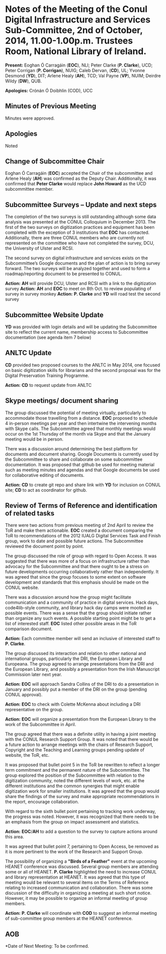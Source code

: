 # Notes of the Meeting of the Conul Digital Infrastructure and Services Sub-Committee, 2nd of October, 2014, 11.00-1.00p.m. Trustees Room, National Library of Ireland.

**Present:** Eoghan Ó Carragáin (**EOC**), NLI; Peter Clarke (**P. Clarke**), UCD; Peter Corrigan (**P. Corrigan**), NUIG; Caleb Dervan, (**CD**), UL; Yvonne Desmond (**YD**), DIT;  Arlene Healy (**AH**), TCD;  Val Payne (**VP**), NUIM; Deirdre Wildy (**DW**), QUB.

**Apologies:** Crónán Ó Doibhlin (COD), UCC

## Minutes of Previous Meeting

Minutes were approved.

## Apologies

Noted

## Change of Subcommittee Chair

Eoghan Ó Carragáin (**EOC**) accepted the Chair of the subcommittee and Arlene Healy (**AH**) was confirmed as the Deputy Chair. Additionally, it was confirmed that **Peter Clarke** would replace **John Howard** as the UCD subcommittee member.

## Subcommittee Surveys – Update and next steps

The completion of the two surveys is still outstanding although some data analysis was presented at the CONUL Colloquium in December 2013. The first of the two surveys on digitization practices and equipment has been completed with the exception of 3 institutions that **EOC** has contacted. Additionally, there are three CONUL members who are currently not represented on the committee who have not completed the survey, DCU, the University of Ulster and RCSI.

The second survey on digital infrastructure and services exists on the Subcommittee’s  Google documents and the plan of action is to bring survey forward. The two surveys will be analyzed together and used to form a roadmap/reporting document to be presented to CONUL.

**Action:** **AH** will provide DCU, Ulster and RCSI with a link to the digitization survey
**Action:** **AH** and **EOC** to meet on 8th Oct. to review populating of survey in survey monkey
**Action:** **P. Clarke** and **YD** will road test the second survey

## Subcommittee Website Update

**YD** was provided with login details and will be updating the Subcommittee site to reflect the current name, membership access to Subcommittee documentation (see agenda item 7 below)

## ANLTC Update

**CD** provided two proposed courses to the ANLTC in May 2014, one focused on basic digitization skills for librarians and the second proposal was for the Digital Preservation Training Programme.

**Action:** **CD** to request update from ANLTC

## Skype meetings/ document sharing

The group discussed the potential of meeting virtually, particularly to accommodate those travelling from a distance. **EOC** proposed to schedule 4 in-person meetings per year and then intertwine the intervening months with Skype calls. The Subcommittee agreed that monthly meetings would occur on the 1st Thursday of the month via Skype and that the January meeting would be in person.

There was a discussion around determining the best platform for documents and document sharing. Google Documents is currently used by the Subcommittee to share and collaborate on some subcommittee documentation. It was proposed that github be used for meeting material such as meeting minutes and agendas and that Google documents be used for collaborative editing of documents.

**Action:** **CD** to create git repo and share link with **YD** for inclusion on CONUL site; **CD** to act as coordinator for github.

## Review of Terms of Reference and identification of related tasks

There were two actions from previous meeting of 2nd April to review the ToR and make them actionable. **EOC** created a document comparing the ToR to recommendations of the 2012 IUALG Digital Services Task and Finish group, work to date and possible future actions. The Subcommittee reviewed the document point by point.

The group discussed the role of group with regard to Open Access. It was suggested that there was more of a focus on infrastructure rather than advocacy for the Subcommittee and that there ought to be a stress on future developments occurring collaboratively rather than independently. It was agreed that since the group focuses to some extent on software development and standards that this emphasis should be made on the CONUL website.

There was a discussion around how the group might facilitate communication and a community of practice in digital services. Hack days, code4lib-style community, and library hack day camps were mooted as possible events. There was a sense that the group should initiate rather than organize any such events. A possible starting point might be to get a list of interested staff. **EOC** listed other possible areas in the ToR comparison document.

**Action:** Each committee member will send an inclusive of interested staff to **P. Clarke**.

The group discussed its interaction and relation to other national and international groups, particularly the DRI, the European Library and Europeana. The group agreed to arrange presentations from the DRI and the European Library, and possibly a presentation from the Irish Manuscript Commission later next year.

**Action:** **EOC** will approach Sandra Collins of the DRI to do a presentation in January and possibly put a member of the DRI on the group (pending CONUL approval).

**Action:** **EOC** to check with Colette McKenna about including a DRI representative on the group.

**Action:** **EOC** will organize a presentation from the European Library to the work of the Subcommittee in April.

The group agreed that there was a definite utility in having a joint meeting with the CONUL Research Support Group. It was noted that there would be a future action to arrange meetings with the chairs of Research Support, Copyright and the Teaching and Learning groups pending update of website, the ToR, etc.

It was proposed that bullet point 5 in the ToR be rewritten to reflect a longer term commitment and the permanent nature of the Subcommittee. The group explored the position of the Subcommittee with relation to the digitization community, noted the different levels of work, etc. at the different institutions and the common synergies that might enable digitization work for smaller institutions. It was agreed that the group would share the findings of the survey and make appropriate recommendations in the report, encourage collaboration.

With regard to the sixth bullet point pertaining to tracking work underway, the progress was noted. However,  it was recognized that there needs to be an emphasis from the group on impact assessment and statistics.

**Action:** **EOC**/**AH** to add a question to the survey to capture actions around this area.

It was agreed that bullet point 7, pertaining to Open Access, be removed as it is more pertinent to the work of the Research and Support Group.

The possibility of organizing a **"Birds of a Feather"** event at the upcoming HEANET conference was discussed. Several group members are attending some or all of HEANET. **P. Clarke** highlighted the need to increase CONUL and library representation at HEANET. It was agreed that this type of meeting would be relevant to several items on the Terms of Reference relating to increased communication and collaboration. There was some discussion of the difficulty in organizing a meeting at such short notice. However, it may be possible to organize an informal meeting of group members.

**Action:** **P. Clarke** will coordinate with **COD** to suggest an informal meeting of sub-committee group members at the HEANET conference.

## AOB
*Date of Next Meeting: To be confirmed.
